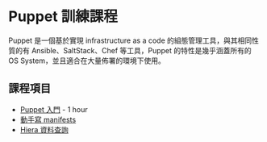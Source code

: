 # Puppet 訓練課程

Puppet 是一個基於實現 infrastructure as a code 的組態管理工具，與其相同性質的有 Ansible、SaltStack、Chef 等工具，Puppet 的特性是幾乎涵蓋所有的 OS System，並且適合在大量佈署的環境下使用。

## 課程項目

- [Puppet 入門](basic/README.md) - 1 hour
- [動手寫 manifests](manifests/README.md)
- [Hiera 資料查詢](hiera-data/README.md)
